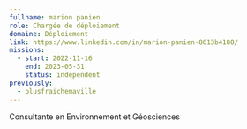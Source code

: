 ```yaml
---
fullname: marion panien
role: Chargée de déploiement
domaine: Déploiement
link: https://www.linkedin.com/in/marion-panien-8613b4188/
missions:
  - start: 2022-11-16
    end: 2023-05-31
    status: independent
previously:
  - plusfraichemaville
---
```

Consultante en Environnement et Géosciences